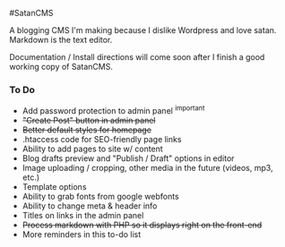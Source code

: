 #SatanCMS

A blogging CMS I'm making because I dislike Wordpress and love satan. Markdown is the text editor.

Documentation / Install directions will come soon after I finish a good working copy of SatanCMS.

### To Do

- Add password protection to admin panel <sup>important</sup>
- ~~"Create Post" button in admin panel~~
- ~~Better default styles for homepage~~
- .htaccess code for SEO-friendly page links
- Ability to add pages to site w/ content
- Blog drafts preview and "Publish / Draft" options in editor
- Image uploading / cropping, other media in the future (videos, mp3, etc.)
- Template options
- Ability to grab fonts from google webfonts
- Ability to change meta & header info
- Titles on links in the admin panel
- ~~Process markdown with PHP so it displays right on the front-end~~
- More reminders in this to-do list